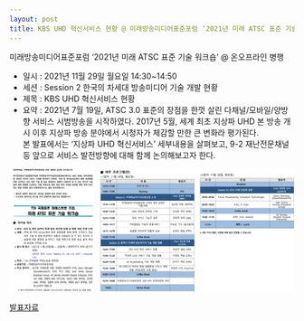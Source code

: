 ```yaml
---
layout: post
title: KBS UHD 혁신서비스 현황 @ 미래방송미디어표준포럼 ‘2021년 미래 ATSC 표준 기술 워크숍’
---
```


미래방송미디어표준포럼 ‘2021년 미래 ATSC 표준 기술 워크숍’ @ 온오프라인 병행

- 일시 : 2021년 11월 29일 월요일 14:30~14:50
- 세션 : Session 2 한국의 차세대 방송미디어 기술 개발 현황
- 제목 : KBS UHD 혁신서비스 현황
- 요약 : 2021년 7월 19일, ATSC 3.0 표준의 장점을 한껏 살린 다채널/모바일/양방향 서비스 시범방송을 시작하였다. 2017년 5월, 세계 최초 지상파 UHD 본 방송 개시 이후 지상파 방송 분야에서 시청자가 체감할 만한 큰 변화라 평가된다. <br> 본 발표에서는 ‘지상파 UHD 혁신서비스’ 세부내용을 살펴보고, 9-2 재난전문채널 등 앞으로 서비스 발전방향에 대해 함께 논의해보고자 한다.

![그림](/images/FBMF202111_Workshop.jpg)

[발표자료](https://speakerdeck.com/sunghojeon/20211129-miraebangsongmidieopyojunporeom-2021nyeon-mirae-bangsong-pyojun-gisul-weokeusyob-at-zoom-truerain)
